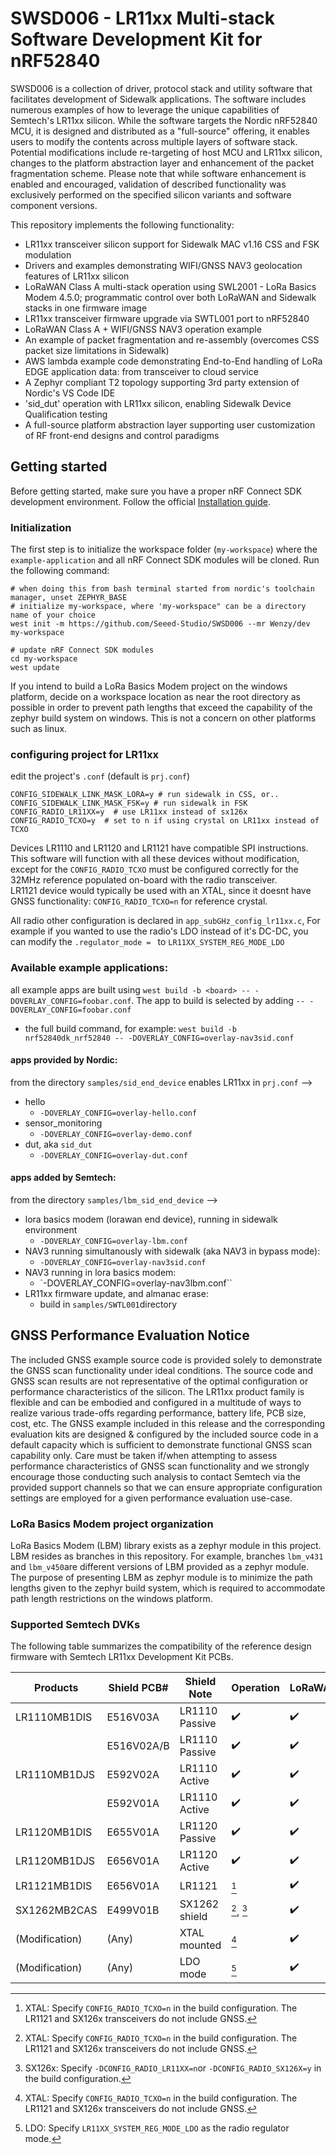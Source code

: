 # SWSD006 - LR11xx Multi-stack Software Development Kit for nRF52840

SWSD006 is a collection of driver, protocol stack and utility software that facilitates development of Sidewalk
applications. The software includes numerous examples of how to leverage the unique capabilities of Semtech's LR11xx silicon. 
While the software targets the Nordic nRF52840 MCU, it is designed and distributed as a "full-source" offering, it enables users to modify
the contents across multiple layers of software stack. Potential modifications include re-targeting of host MCU and LR11xx silicon,
changes to the platform abstraction layer and enhancement of the packet fragmentation scheme. 
Please note that while software enhancement is enabled and encouraged, validation of described functionality was exclusively performed on the specified silicon variants and software component versions.

This repository implements the following functionality:
- LR11xx transceiver silicon support for Sidewalk MAC v1.16 CSS and FSK modulation 
- Drivers and examples demonstrating WIFI/GNSS NAV3 geolocation features of LR11xx silicon
- LoRaWAN Class A multi-stack operation using SWL2001 - LoRa Basics Modem 4.5.0; programmatic control over both LoRaWAN and Sidewalk stacks in one firmware image
- LR11xx transceiver firmware upgrade via SWTL001 port to nRF52840
- LoRaWAN Class A + WIFI/GNSS NAV3 operation example
- An example of packet fragmentation and re-assembly (overcomes CSS packet size limitations in Sidewalk)
- AWS lambda example code demonstrating End-to-End handling of LoRa EDGE application data: from transceiver to cloud service 
- A Zephyr compliant T2 topology supporting 3rd party extension of Nordic's VS Code IDE
- 'sid_dut' operation with LR11xx silicon, enabling Sidewalk Device Qualification testing
- A full-source platform abstraction layer supporting user customization of RF front-end designs and control paradigms 

## Getting started

Before getting started, make sure you have a proper nRF Connect SDK development environment.
Follow the official
[Installation guide](https://developer.nordicsemi.com/nRF_Connect_SDK/doc/latest/nrf/installation/install_ncs.html).

### Initialization

The first step is to initialize the workspace folder (``my-workspace``) where
the ``example-application`` and all nRF Connect SDK modules will be cloned. Run the following
command:

```shell
# when doing this from bash terminal started from nordic's toolchain manager, unset ZEPHYR_BASE
# initialize my-workspace, where 'my-workspace" can be a directory name of your choice
west init -m https://github.com/Seeed-Studio/SWSD006 --mr Wenzy/dev my-workspace

# update nRF Connect SDK modules
cd my-workspace
west update
```
If you intend to build a LoRa Basics Modem project on the windows platform,  decide on a workspace location as near the root directory as possible in order to prevent path lengths that exceed the capability of the zephyr build system on windows.  This is not a concern on other platforms such as linux.
### configuring project for LR11xx
edit the project's ``.conf`` (default is ``prj.conf``)
```
CONFIG_SIDEWALK_LINK_MASK_LORA=y # run sidewalk in CSS, or..
CONFIG_SIDEWALK_LINK_MASK_FSK=y # run sidewalk in FSK
CONFIG_RADIO_LR11XX=y  # use LR11xx instead of sx126x
CONFIG_RADIO_TCXO=y  # set to n if using crystal on LR11xx instead of TCXO
```
Devices LR1110 and LR1120 and LR1121 have compatible SPI instructions.  This software will function with all these devices without modification, except for the ``CONFIG_RADIO_TCXO`` must be configured correctly for the 32MHz reference populated on-board with the radio transceiver.  
LR1121 device would typically be used with an XTAL, since it doesnt have GNSS functionality: ``CONFIG_RADIO_TCXO=n`` for reference crystal.  

All radio other configuration is declared in ``app_subGHz_config_lr11xx.c``, For example if you wanted to use the radio's LDO instead of it's DC-DC, you can modify the ``.regulator_mode = `` to ``LR11XX_SYSTEM_REG_MODE_LDO``
### Available example applications:
all example apps are built using ``west build -b <board> -- -DOVERLAY_CONFIG=foobar.conf``.  The app to build is selected by adding ``-- -DOVERLAY_CONFIG=foobar.conf``
 * the full build command, for example: ``west build -b nrf52840dk_nrf52840 -- -DOVERLAY_CONFIG=overlay-nav3sid.conf``
#### apps provided by Nordic:
from the directory ``samples/sid_end_device`` enables LR11xx in ``prj.conf`` -->
* hello
   * ``-DOVERLAY_CONFIG=overlay-hello.conf``
* sensor_monitoring
   * ``-DOVERLAY_CONFIG=overlay-demo.conf``
* dut, aka ``sid_dut``
   * ``-DOVERLAY_CONFIG=overlay-dut.conf``
#### apps added by Semtech:
from the directory ``samples/lbm_sid_end_device`` -->
* lora basics modem (lorawan end device), running in sidewalk environment
   * ``-DOVERLAY_CONFIG=overlay-lbm.conf``
* NAV3 running simultanously with sidewalk (aka NAV3 in bypass mode):
  * ``-DOVERLAY_CONFIG=overlay-nav3sid.conf``
* NAV3 running in lora basics modem:
  * `-DOVERLAY_CONFIG=overlay-nav3lbm.conf``
 * LR11xx firmware update, and almanac erase:
   * build in ``samples/SWTL001``directory
 
## GNSS Performance Evaluation Notice

The included GNSS example source code is provided solely to demonstrate the GNSS scan functionality under ideal conditions.  The source code and GNSS scan results are not representative of the optimal configuration or performance characteristics  of the silicon. The LR11xx product family is flexible and can be embodied and configured in a multitude of ways to realize  various trade-offs regarding performance, battery life, PCB size, cost, etc. The GNSS example included in this release and the corresponding evaluation  kits are designed & configured by the included source code in a default capacity which is sufficient to demonstrate functional GNSS scan capability only. Care must be taken if/when attempting to assess performance characteristics of GNSS scan functionality and we strongly encourage those conducting such analysis to contact Semtech via the provided support channels so that we can ensure appropriate configuration settings are employed for a given performance evaluation use-case.
### LoRa Basics Modem project organization
LoRa Basics Modem (LBM) library exists as a zephyr module in this project.  LBM resides as branches in this repository.  For example, branches ``lbm_v431`` and ``lbm_v450``are different versions of LBM provided as a zephyr module.  The purpose of presenting LBM as zephyr module is to minimize the path lengths given to the zephyr build system, which is required to accommodate path length restrictions on the windows platform.
### Supported Semtech DVKs

The following table summarizes the compatibility of the reference design firmware with Semtech LR11xx Development Kit PCBs.

| Products | Shield PCB# | Shield Note | Operation | LoRaWAN | GNSS/WiFi scan |
| -------------- | ---------- | -------------- | -----------------  | -----------------  | -----------------  |
| LR1110MB1DIS   | E516V03A   | LR1110 Passive | :heavy_check_mark: | :heavy_check_mark: | :heavy_check_mark: |
|                | E516V02A/B | LR1110 Passive | :heavy_check_mark: | :heavy_check_mark: | :heavy_check_mark: |
| LR1110MB1DJS   | E592V02A   | LR1110 Active  | :heavy_check_mark: | :heavy_check_mark: | :heavy_check_mark: |
|                | E592V01A   | LR1110 Active  | :heavy_check_mark: | :heavy_check_mark: | :heavy_check_mark: |
| LR1120MB1DIS   | E655V01A   | LR1120 Passive | :heavy_check_mark: | :heavy_check_mark: | :heavy_check_mark: |
| LR1120MB1DJS   | E656V01A   | LR1120 Active  | :heavy_check_mark: | :heavy_check_mark: | :heavy_check_mark: |
| LR1121MB1DIS   | E656V01A   | LR1121         | [^1]                | :heavy_check_mark: | :x:                |
| SX1262MB2CAS   | E499V01B   | SX1262 shield  | [^1], [^2]            | :heavy_check_mark: | :x:                |
| (Modification) | (Any)      | XTAL mounted   | [^1]                | :heavy_check_mark: | :x:                |
| (Modification) | (Any)      | LDO mode       | [^3]                | :heavy_check_mark: | :heavy_check_mark: |

[^1]: XTAL: Specify ``CONFIG_RADIO_TCXO=n`` in the build configuration. The LR1121 and SX126x transceivers do not include GNSS.
[^2]: SX126x: Specify ``-DCONFIG_RADIO_LR11XX=n``or  ``-DCONFIG_RADIO_SX126X=y`` in the build configuration.
[^3]: LDO: Specify ``LR11XX_SYSTEM_REG_MODE_LDO`` as the radio regulator mode.
